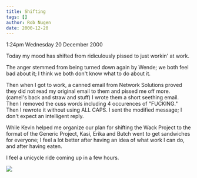 ```yaml
---
title: Shifting
tags: []
author: Rob Nugen
date: 2000-12-20
---
```


<p class=date>1:24pm Wednesday 20 December 2000</p>

<p>Today my mood has shifted from ridiculously pissed
to just workin' at work.</p>

<p>The anger stemmed from being turned down again by
Wende; we both feel bad about it; I think we both
don't know what to do about it.</p>

<p>Then when I got to work, a canned email from
Network Solutions proved they did not read my original
email to them and pissed me off more.  (camel's back
and straw and stuff)  I wrote them a short seething
email.  Then I removed the cuss words including 4
occurences of "FUCKING."  Then I rewrote it without
using ALL CAPS.  I sent the modified message; I don't
expect an intelligent reply.</p>

<p>While Kevin helped me organize our plan for
shifting the Wack Project to the format of the Generic
Project, Kasi, Erika and Butch went to get sandwiches
for everyone; I feel a lot better after having an idea
of what work I can do, and after having eaten.</p>

<p>I feel a unicycle ride coming up in a few
hours.</p>

<p><img src="/images/rob/wL-ROB.gif"/></p>
